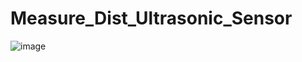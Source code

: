 # Measure_Dist_Ultrasonic_Sensor
![image](https://github.com/KahrabaVv/Layered_Measure_Dist-Ultrasonic-Sensor/assets/104724781/7d7dd2ea-f8d3-492c-9a93-4ec135a258a7)

